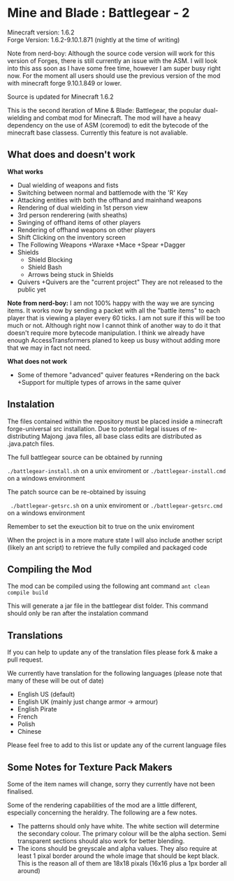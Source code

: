 Mine and Blade : Battlegear - 2
===============================
	
Minecraft version: 1.6.2  
Forge Version: 1.6.2-9.10.1.871 (nightly at the time of writing)  

Note from nerd-boy: Although the source code version will work for this version of Forges, there is still currently an issue with the ASM. I will look into this ass soon as I have some free time, however I am super busy right now. For the moment all users should use the previous version of the mod with minecraft forge 9.10.1.849 or lower.  

Source is updated for Minecraft 1.6.2

This is the second iteration of Mine & Blade: Battlegear, the popular dual-wielding and combat mod for Minecraft.
The mod will have a heavy dependency on the use of ASM (coremod) to edit the bytecode of the minecraft base classess. Currently this feature is not avaliable.

What does and doesn't work
--------------------------
**What works**
* Dual wielding of weapons and fists
* Switching between normal and battlemode with the 'R' Key
* Attacking entities with both the offhand and mainhand weapons
* Rendering of dual wielding in 1st person view
* 3rd person renderering (with sheaths)
* Swinging of offhand items of other players
* Rendering of offhand weapons on other players
* Shift Clicking on the inventory screen
* The Following Weapons
    +Waraxe
    +Mace
    +Spear
    +Dagger
* Shields
    + Shield Blocking
    + Shield Bash
    + Arrows being stuck in Shields
* Quivers
    +Quivers are the "current project" They are not released to the public yet

**Note from nerd-boy:** I am not 100% happy with the way we are syncing items. It works now by sending a packet with all the "battle items" to each player that is viewing a player every 60 ticks. I am not sure if this will be too much or not. Although right now I cannot think of another way to do it that doesn't require more bytecode manipulation. I think we already have enough AccessTransformers planed to keep us busy without adding more that we may in fact not need.

**What does not work**
* Some of themore "advanced" quiver features
    +Rendering on the back
    +Support for multiple types of arrows in the same quiver



Instalation
-----------
The files contained within the repository must be placed inside a minecraft forge-universal src installation.
Due to potential legal issues of re-distributing Majong .java files, all base class edits are distributed as .java.patch files.

The full battlegear source can be obtained by running

``./battlegear-install.sh``
on a unix enviroment or
``./battlegear-install.cmd``
on a windows environment

The patch source can be re-obtained by issuing

`` ./battlegear-getsrc.sh``
on a unix enviroment or
``./battlegear-getsrc.cmd``
on a windows environment

Remember to set the exeuction bit to true on the unix enviroment

When the project is in a more mature state I will also include another script (likely an ant script) to retrieve the fully compiled and packaged code


Compiling the Mod
-----------------
The mod can be compiled using the following ant command
``ant clean compile build``

This will generate a jar file in the battlegear dist folder.
This command should only be ran after the instalation command


Translations
------------
If you can help to update any of the translation files please fork & make a pull request.

We currently have translation for the following languages (please note that many of these will be out of date)
* English US (default)
* English UK (mainly just change armor -> armour)
* English Pirate
* French
* Polish
* Chinese 

Please feel free to add to this list or update any of the current language files




Some Notes for Texture Pack Makers
----------------------------------

Some of the item names will change, sorry they currently have not been finalised.

Some of the rendering capabilities of the mod are a little different, especially concerning the heraldry. The following are a few notes.
* The patterns should only have white. The white section will determine the secondary colour. The primary colour will be the alpha section. Semi transparent sections should also work for better blending.
* The icons should be greyscale and alpha values. They also require at least 1 pixal border around the whole image that should be kept black. This is the reason all of them are 18x18 pixals (16x16 plus a 1px border all around)

